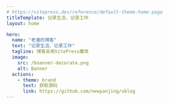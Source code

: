 ```yaml
---
# https://vitepress.dev/reference/default-theme-home-page
titleTemplate: 记录生活、记录工作
layout: home

hero:
  name: "老潘的博客"
  text: "记录生活、记录工作"
  tagline: 博客采用VitePress魔改
  image:
    src: /boanner-decorate.png
    alt: Banner
  actions:
    - theme: brand
      text: 获取源码
      link: https://github.com/newpanjing/vblog
---
```


<script setup>
import Archives from './components/Archives.vue';
</script>
<Archives></Archives>


